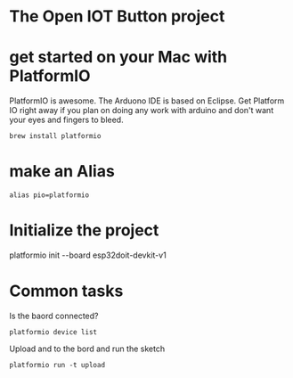 # The Open IOT Button project

# get started on your Mac with PlatformIO

PlatformIO is awesome. The Arduono IDE is based on Eclipse. Get Platform IO right away if you plan on doing any work with arduino and don't want your eyes and fingers to bleed. 

```
brew install platformio
```

# make an Alias

```
alias pio=platformio
```

# Initialize the project 
  
platformio init --board esp32doit-devkit-v1
 
# Common tasks
  
Is the baord connected? 
```
platformio device list 
```

Upload and to the bord and run the sketch 

```
platformio run -t upload
```






